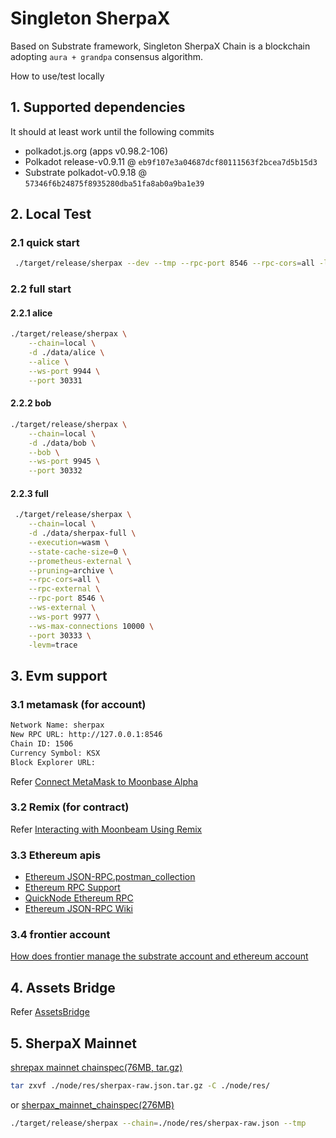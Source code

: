 # Singleton SherpaX 
Based on Substrate framework, 
Singleton SherpaX Chain is a blockchain adopting `aura + grandpa` consensus algorithm.


How to use/test locally

## 1. Supported dependencies

It should at least work until the following commits

-   polkadot.js.org (apps v0.98.2-106)
-   Polkadot release-v0.9.11 @ `eb9f107e3a04687dcf80111563f2bcea7d5b15d3`
-   Substrate polkadot-v0.9.18  @ `57346f6b24875f8935280dba51fa8ab0a9ba1e39`

## 2. Local Test

### 2.1 quick start
```bash
 ./target/release/sherpax --dev --tmp --rpc-port 8546 --rpc-cors=all -levm=trace
```

### 2.2 full start

#### 2.2.1 alice

```bash
./target/release/sherpax \
    --chain=local \
    -d ./data/alice \
    --alice \
    --ws-port 9944 \
    --port 30331
```

#### 2.2.2 bob

```bash
./target/release/sherpax \
    --chain=local \
    -d ./data/bob \
    --bob \
    --ws-port 9945 \
    --port 30332
```

#### 2.2.3 full

```bash
 ./target/release/sherpax \
    --chain=local \
    -d ./data/sherpax-full \
    --execution=wasm \
    --state-cache-size=0 \
    --prometheus-external \
    --pruning=archive \
    --rpc-cors=all \
    --rpc-external \
    --rpc-port 8546 \
    --ws-external \
    --ws-port 9977 \
    --ws-max-connections 10000 \
    --port 30333 \
    -levm=trace
```

## 3. Evm support

### 3.1 metamask (for account)

```txt
Network Name: sherpax
New RPC URL: http://127.0.0.1:8546
Chain ID: 1506
Currency Symbol: KSX
Block Explorer URL:
```

Refer [Connect MetaMask to Moonbase Alpha](https://docs.moonbeam.network/getting-started/moonbase/metamask/)

### 3.2 Remix (for contract)

Refer [Interacting with Moonbeam Using Remix](https://docs.moonbeam.network/getting-started/local-node/using-remix/)

### 3.3  Ethereum apis
- [Ethereum JSON-RPC.postman_collection](./develop_docs/Ethereum-JSON-RPC.postman_collection.json)
- [Ethereum RPC Support](https://github.com/PureStake/moonbeam-docs-cn/blob/master/builders/get-started/eth-compare/rpc-support.md)
- [QuickNode Ethereum RPC](https://www.quicknode.com/docs)
- [Ethereum JSON-RPC Wiki](https://eth.wiki/json-rpc/API#)

### 3.4 frontier account 
[How does frontier manage the substrate account and ethereum account](https://github.com/chainx-org/chainx-technical-archive/blob/main/ZhaoJianBing/substrate_account_and_ethereum_account.md)

## 4. Assets Bridge
Refer [AssetsBridge](./xpallets/assets-bridge/README.md)

## 5. SherpaX Mainnet
[shrepax mainnet chainspec(76MB, tar.gz)](./node/res/sherpax-raw.json.tar.gz)
```bash
tar zxvf ./node/res/sherpax-raw.json.tar.gz -C ./node/res/
```
or
[sherpax_mainnet_chainspec(276MB)](https://github.com/chainx-org/SherpaX/releases/download/v1.0.0/sherpax-raw.json)
```bash
./target/release/sherpax --chain=./node/res/sherpax-raw.json --tmp
```
